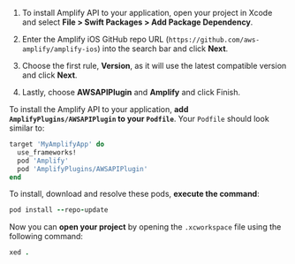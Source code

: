 <amplify-block-switcher>

<amplify-block name="Swift Package Manager">

1. To install Amplify API to your application, open your project in Xcode and select **File > Swift Packages > Add Package Dependency**.

2. Enter the Amplify iOS GitHub repo URL (`https://github.com/aws-amplify/amplify-ios`) into the search bar and click **Next**.

3. Choose the first rule, **Version**, as it will use the latest compatible version and click **Next**.

4. Lastly, choose **AWSAPIPlugin** and **Amplify** and click Finish.

</amplify-block>

<amplify-block name="CocoaPods">

To install the Amplify API to your application, **add `AmplifyPlugins/AWSAPIPlugin` to your `Podfile`**.  Your `Podfile` should look similar to:

```ruby
target 'MyAmplifyApp' do
  use_frameworks!
  pod 'Amplify'
  pod 'AmplifyPlugins/AWSAPIPlugin'
end
```

To install, download and resolve these pods, **execute the command**:

```ruby
pod install --repo-update
```

Now you can **open your project** by opening the `.xcworkspace` file using the following command:

```ruby
xed .
```

</amplify-block>

</amplify-block-switcher>